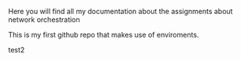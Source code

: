 Here you will find all my documentation about the assignments about network orchestration

This is my first github repo that makes use of enviroments.

test2